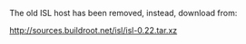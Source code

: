 The old ISL host has been removed, instead, download from:

http://sources.buildroot.net/isl/isl-0.22.tar.xz
